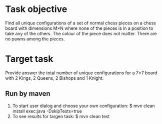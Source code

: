 Task objective
=====================================

Find all unique configurations of a set of normal chess pieces on a chess board with dimensions M×N where none of the pieces is in a position to take any of the others. The colour of the piece does not matter. There are no pawns among the pieces.

Target task
=====================================

Provide answer the total number of unique configurations for a 7×7 board with 2 Kings, 2 Queens, 2 Bishops and 1 Knight.


Run by maven
-------------------------------------
1. To start user dialog and choose your own configuration: 
$ mvn clean install exec:java -DskipTests=true
2. To see results for targen task:
$ mvn clean test

